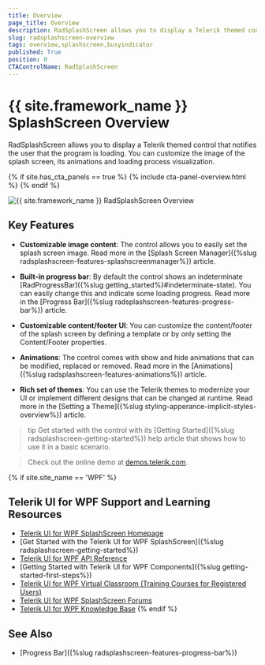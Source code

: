 ```yaml
---
title: Overview
page_title: Overview
description: RadSplashScreen allows you to display a Telerik themed control that notifies the user that the program is loading.
slug: radsplashscreen-overview
tags: overview,splashscreen,busyindicator
published: True
position: 0
CTAControlName: RadSplashScreen
---
```


# {{ site.framework_name }} SplashScreen Overview

RadSplashScreen allows you to display a Telerik themed control that notifies the user that the program is loading. You can customize the image of the splash screen, its animations and loading process visualization.

{% if site.has_cta_panels == true %}
{% include cta-panel-overview.html %}
{% endif %}

![{{ site.framework_name }} RadSplashScreen Overview](images/radsplashscreen-overview-1.png)

## Key Features

* __Customizable image content__: The control allows you to easily set the splash screen image. Read more in the [Splash Screen Manager]({%slug radsplashscreen-features-splashscreenmanager%}) article.

* __Built-in progress bar__: By default the control shows an indeterminate [RadProgressBar]({%slug getting_started%}#indeterminate-state). You can easily change this and indicate some loading progress. Read more in the [Progress Bar]({%slug radsplashscreen-features-progress-bar%}) article.

* __Customizable content/footer UI__: You can customize the content/footer of the splash screen by defining a template or by only setting the Content/Footer properties.

* __Animations__: The control comes with show and hide animations that can be modified, replaced or removed. Read more in the [Animations]({%slug radsplashscreen-features-animations%}) article.

* __Rich set of themes__: You can use the Telerik themes to modernize your UI or implement different designs that can be changed at runtime. Read more in the [Setting a Theme]({%slug styling-apperance-implicit-styles-overview%}) article.

>tip Get started with the control with its [Getting Started]({%slug radsplashscreen-getting-started%}) help article that shows how to use it in a basic scenario.

> Check out the online demo at [demos.telerik.com](https://demos.telerik.com/wpf/).

{% if site.site_name == 'WPF' %}
## Telerik UI for WPF Support and Learning Resources

* [Telerik UI for WPF SplashScreen Homepage](https://www.telerik.com/products/wpf/splash-screen.aspx)
* [Get Started with the Telerik UI for WPF SplashScreen]({%slug radsplashscreen-getting-started%})
* [Telerik UI for WPF API Reference](https://docs.telerik.com/devtools/wpf/api/)
* [Getting Started with Telerik UI for WPF Components]({%slug getting-started-first-steps%})
* [Telerik UI for WPF Virtual Classroom (Training Courses for Registered Users)](https://learn.telerik.com/learn/course/external/view/elearning/16/telerik-ui-for-wpf) 
* [Telerik UI for WPF SplashScreen Forums](https://www.telerik.com/forums/wpf)
* [Telerik UI for WPF Knowledge Base](https://docs.telerik.com/devtools/wpf/knowledge-base)
{% endif %}

## See Also  
 * [Progress Bar]({%slug radsplashscreen-features-progress-bar%})
